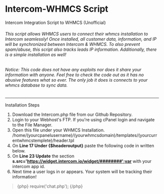 # Intercom-WHMCS Script
Intercom Integration Script to WHMCS (Unofficial)
###### This script allows WHMCS users to connect their whmcs installation to Intercom seamlessly! Once installed, all customer data, information, and IP will be synchronized between Intercom & WHMCS. To also prevent spam/abuse, this script also tracks leads IP information. Additionally, there is a simple installation as well!

###### Notice: This code does not have any exploits nor does it share your information with anyone. Feel free to check the code out as it has no abusive features what so ever. The only job it does is connects to your whmcs database to sync data.
---
Installation Steps

1) Download the Intercom.php file from our Github Repository.
2) Login to your Webhost's FTP. If you're using cPanel login and navigate to the File Manager.
3) Open this file under your WHMCS Installation. /home/(yourcpanelusername)/(yourwhmcsdomain)/templates/(yourcurrentwhmcstemplete)/header.tpl
4) On **Line 17 Under {$headeroutput}** paste the following code in written below.
5) On **Line 23 Update** the section **s.src='https://widget.intercom.io/widget/########';var** with your intercom app id.
6) Next time a user logs in or appears. Your system will be tracking their information!

>{php}
>require('chat.php');
>{/php}
  ><script>
  >{literal}
  >(function(){var w=window;var ic=w.Intercom;if(typeof ic==="function"){ic('reattach_activator');ic('update',intercomSettings);}else{var d=document;var i=function(){i.c(arguments)};i.q=[];i.c=function(args){i.q.push(args)};w.Intercom=i;function l(){var s=d.createElement('script');s.type='text/javascript';s.async=true;s.src='https://widget.intercom.io/widget/########';var x=d.getElementsByTagName('script')[0];x.parentNode.insertBefore(s,x);}if(w.attachEvent){w.attachEvent('onload',l);}else{w.addEventListener('load',l,false);}}})()
>{/literal}
  ></script>
  

